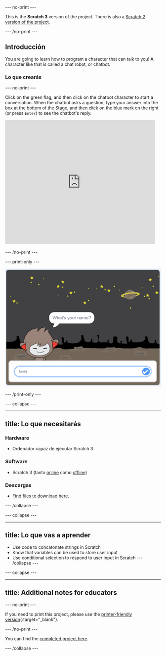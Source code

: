 \--- no-print \---

This is the **Scratch 3** version of the project. There is also a [Scratch 2 version of the project](https://projects.raspberrypi.org/en/projects/chatbot-scratch2).

\--- /no-print \---

## Introducción

You are going to learn how to program a character that can talk to you! A character like that is called a chat robot, or chatbot.

### Lo que crearás

\--- no-print \---

Click on the green flag, and then click on the chatbot character to start a conversation. When the chatbot asks a question, type your answer into the box at the bottom of the Stage, and then click on the blue mark on the right (or press `Enter`) to see the chatbot's reply.

<div class="scratch-preview">
  <iframe allowtransparency="true" width="485" height="402" src="https://scratch.mit.edu/projects/embed/248864190/?autostart=false" 
  frameborder="0" scrolling="no"></iframe>
</div>

\--- /no-print \---

\--- print-only \---

![complete project](images/chatbot-preview.png)

\--- /print-only \---

\--- collapse \---

* * *

## title: Lo que necesitarás

### Hardware

- Ordenador capaz de ejecutar Scratch 3

### Software

- Scratch 3 (tanto [online](https://rpf.io/scratchon) como [offline](https://rpf.io/scratchoff))

### Descargas

- [Find files to download here](http://rpf.io/p/en/chatbot-go).

\--- /collapse \---

\--- collapse \---

* * *

## title: Lo que vas a aprender

- Use code to concatonate strings in Scratch
- Know that variables can be used to store user input
- Use conditional selection to respond to user input in Scratch \--- /collapse \---

\--- collapse \---

* * *

## title: Additional notes for educators

\--- no-print \---

If you need to print this project, please use the [printer-friendly version](https://projects.raspberrypi.org/en/projects/chatbot/print){:target="_blank"}.

\--- /no-print \---

You can find the [completed project here](http://rpf.io/p/en/chatbot-get).

\--- /collapse \---